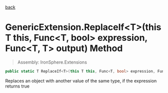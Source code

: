﻿

[back](/IronSphere.Extensions/types/GenericExtension)

# GenericExtension.ReplaceIf&lt;T&gt;(this T this, Func&lt;T, bool&gt; expression, Func&lt;T, T&gt; output) Method

> Assembly: IronSphere.Extensions

```csharp
public static T ReplaceIf<T>(this T this, Func<T, bool> expression, Func<T, T> output);
```

Replaces an object with another value of the same type, if the expression returns true

 